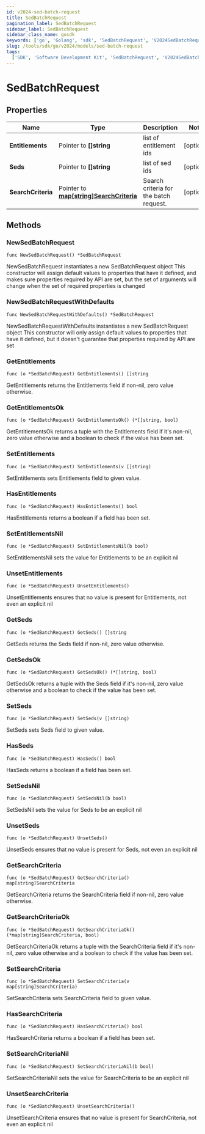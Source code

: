 ```yaml
---
id: v2024-sed-batch-request
title: SedBatchRequest
pagination_label: SedBatchRequest
sidebar_label: SedBatchRequest
sidebar_class_name: gosdk
keywords: ['go', 'Golang', 'sdk', 'SedBatchRequest', 'V2024SedBatchRequest']
slug: /tools/sdk/go/v2024/models/sed-batch-request
tags:
  ['SDK', 'Software Development Kit', 'SedBatchRequest', 'V2024SedBatchRequest']
---
```


# SedBatchRequest

## Properties

| Name | Type | Description | Notes |
| --- | --- | --- | --- |
| **Entitlements** | Pointer to **[]string** | list of entitlement ids | [optional] |
| **Seds** | Pointer to **[]string** | list of sed ids | [optional] |
| **SearchCriteria** | Pointer to [**map[string]SearchCriteria**](search-criteria) | Search criteria for the batch request. | [optional] |

## Methods

### NewSedBatchRequest

`func NewSedBatchRequest() *SedBatchRequest`

NewSedBatchRequest instantiates a new SedBatchRequest object This constructor will assign default values to properties that have it defined, and makes sure properties required by API are set, but the set of arguments will change when the set of required properties is changed

### NewSedBatchRequestWithDefaults

`func NewSedBatchRequestWithDefaults() *SedBatchRequest`

NewSedBatchRequestWithDefaults instantiates a new SedBatchRequest object This constructor will only assign default values to properties that have it defined, but it doesn't guarantee that properties required by API are set

### GetEntitlements

`func (o *SedBatchRequest) GetEntitlements() []string`

GetEntitlements returns the Entitlements field if non-nil, zero value otherwise.

### GetEntitlementsOk

`func (o *SedBatchRequest) GetEntitlementsOk() (*[]string, bool)`

GetEntitlementsOk returns a tuple with the Entitlements field if it's non-nil, zero value otherwise and a boolean to check if the value has been set.

### SetEntitlements

`func (o *SedBatchRequest) SetEntitlements(v []string)`

SetEntitlements sets Entitlements field to given value.

### HasEntitlements

`func (o *SedBatchRequest) HasEntitlements() bool`

HasEntitlements returns a boolean if a field has been set.

### SetEntitlementsNil

`func (o *SedBatchRequest) SetEntitlementsNil(b bool)`

SetEntitlementsNil sets the value for Entitlements to be an explicit nil

### UnsetEntitlements

`func (o *SedBatchRequest) UnsetEntitlements()`

UnsetEntitlements ensures that no value is present for Entitlements, not even an explicit nil

### GetSeds

`func (o *SedBatchRequest) GetSeds() []string`

GetSeds returns the Seds field if non-nil, zero value otherwise.

### GetSedsOk

`func (o *SedBatchRequest) GetSedsOk() (*[]string, bool)`

GetSedsOk returns a tuple with the Seds field if it's non-nil, zero value otherwise and a boolean to check if the value has been set.

### SetSeds

`func (o *SedBatchRequest) SetSeds(v []string)`

SetSeds sets Seds field to given value.

### HasSeds

`func (o *SedBatchRequest) HasSeds() bool`

HasSeds returns a boolean if a field has been set.

### SetSedsNil

`func (o *SedBatchRequest) SetSedsNil(b bool)`

SetSedsNil sets the value for Seds to be an explicit nil

### UnsetSeds

`func (o *SedBatchRequest) UnsetSeds()`

UnsetSeds ensures that no value is present for Seds, not even an explicit nil

### GetSearchCriteria

`func (o *SedBatchRequest) GetSearchCriteria() map[string]SearchCriteria`

GetSearchCriteria returns the SearchCriteria field if non-nil, zero value otherwise.

### GetSearchCriteriaOk

`func (o *SedBatchRequest) GetSearchCriteriaOk() (*map[string]SearchCriteria, bool)`

GetSearchCriteriaOk returns a tuple with the SearchCriteria field if it's non-nil, zero value otherwise and a boolean to check if the value has been set.

### SetSearchCriteria

`func (o *SedBatchRequest) SetSearchCriteria(v map[string]SearchCriteria)`

SetSearchCriteria sets SearchCriteria field to given value.

### HasSearchCriteria

`func (o *SedBatchRequest) HasSearchCriteria() bool`

HasSearchCriteria returns a boolean if a field has been set.

### SetSearchCriteriaNil

`func (o *SedBatchRequest) SetSearchCriteriaNil(b bool)`

SetSearchCriteriaNil sets the value for SearchCriteria to be an explicit nil

### UnsetSearchCriteria

`func (o *SedBatchRequest) UnsetSearchCriteria()`

UnsetSearchCriteria ensures that no value is present for SearchCriteria, not even an explicit nil
